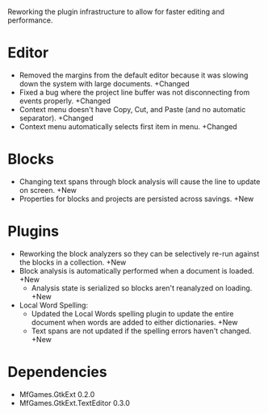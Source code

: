 Reworking the plugin infrastructure to allow for faster editing and performance.

# Editor

- Removed the margins from the default editor because it was slowing down the system with large documents. +Changed
- Fixed a bug where the project line buffer was not disconnecting from events properly. +Changed
- Context menu doesn't have Copy, Cut, and Paste (and no automatic separator). +Changed
- Context menu automatically selects first item in menu. +Changed

# Blocks

- Changing text spans through block analysis will cause the line to update on screen. +New
- Properties for blocks and projects are persisted across savings. +New

# Plugins

- Reworking the block analyzers so they can be selectively re-run against the blocks in a collection. +New
- Block analysis is automatically performed when a document is loaded. +New
	- Analysis state is serialized so blocks aren't reanalyzed on loading. +New
- Local Word Spelling:
	- Updated the Local Words spelling plugin to update the entire document when words are added to either dictionaries. +New
	- Text spans are not updated if the spelling errors haven't changed. +New

# Dependencies

- MfGames.GtkExt 0.2.0
- MfGames.GtkExt.TextEditor 0.3.0